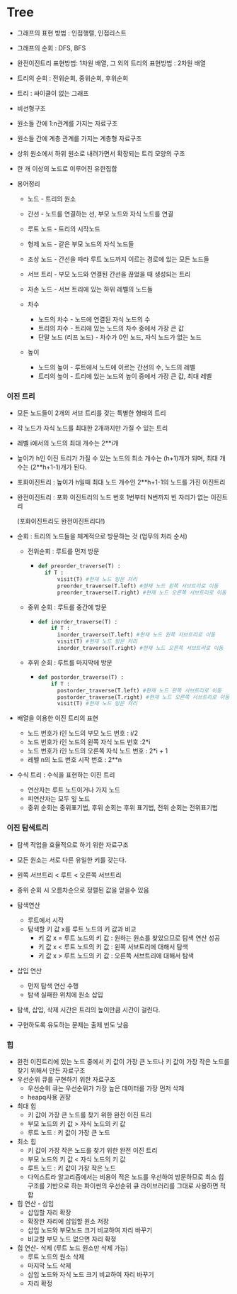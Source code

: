 # Tree

- 그래프의 표현 방법 : 인접행렬, 인접리스트

- 그래프의 순회 : DFS, BFS

- 완전이진트리  표현방법: 1차원 배열, 그 외의 트리의 표현방법 : 2차원 배열

- 트리의 순회 : 전위순회, 중위순회, 후위순회 

  

- 트리 : 싸이클이 없는 그래프

- 비선형구조

- 원소들 간에 1:n관계를 가지는 자료구조

- 원소들 간에 계층 관계를 가지는 계층형 자료구조

- 상위 원소에서 하위 원소로 내려가면서 확장되는 트리 모양의 구조

- 한 개 이상의 노드로 이루어진 유한집합



- 용어정리

  - 노드 - 트리의 원소
  - 간선 - 노드를 연결하는 선, 부모 노드와 자식  노드를 연결
  - 루트 노드 - 트리의 시작노드

  - 형제 노드 - 같은 부모 노드의 자식 노드들
  - 조상 노드 - 간선을 따라 루트 노드까지 이르는 경로에 있는 모든 노드들
  - 서브 트리 - 부모 노드와 연결된 간선을 끊었을 때 생성되는 트리
  - 자손 노드 - 서브 트리에 있는 하위 레벨의 노드들
  - 차수 
    - 노드의 차수 - 노드에 연결된 자식 노드의 수
    - 트리의 차수 - 트리에 있는 노드의 차수 중에서 가장 큰 값
    - 단말 노드 (리프 노드) - 차수가 0인 노드, 자식 노드가 없는 노드
  - 높이
    - 노드의 높이 - 루트에서 노드에 이르는 간선의 수, 노드의 레벨
    - 트리의 높이 - 트리에 있는 노드의 높이 중에서 가장 큰 값, 최대 레벨



### 이진 트리

- 모든 노드들이 2개의 서브 트리를 갖는 특별한 형태의 트리

- 각 노드가 자식 노드를 최대한 2개까지만 가질 수 있는 트리

- 레벨 i에서의 노드의 최대 개수는 2**i개

- 높이가 h인 이진 트리가 가질 수 있는 노드의 최소 개수는 (h+1)개가 되며, 최대 개수는 (2**h+1-1)개가 된다.

- 포화이진트리 : 높이가 h일때 최대 노드 개수인 2**h+1-1의 노드를 가진 이진트리

- 완전이진트리 : 포화 이진트리의 노드 번호 1번부터 N번까지 빈 자리가 없는 이진트리

  (포화이진트리도 완전이진트리다!)

- 순회 : 트리의 노드들을 체계적으로 방문하는 것 (업무의 처리 순서)

  - 전위순회 : 루트를 먼저 방문

    - ```python
      def preorder_traverse(T) : 
      	if T : 
      		visit(T) #현재 노드 방문 처리
      		preorder_traverse(T.left) #현재 노드 왼쪽 서브트리로 이동
      		preorder_traverse(T.right) #현재 노드 오른쪽 서브트리로 이동
      ```

  - 중위 순회 : 루트를 중간에 방문

    - ```python
      def inorder_traverse(T) : 
          if T : 
      		inorder_traverse(T.left) #현재 노드 왼쪽 서브트리로 이동
      		visit(T) #현재 노드 방문 처리
          	inorder_traverse(T.right) #현재 노드 오른쪽 서브트리로 이동
      ```

  - 후위 순회 : 루트를 마지막에 방문

    - ```python
      def postorder_traverse(T) :
          if T :
      		postorder_traverse(T.left) #현재 노드 왼쪽 서브트리로 이동
          	postorder_traverse(T.right) #현재 노드 오른쪽 서브트리로 이동
          	visit(T) #현재 노드 방문 처리
      ```
      
      

- 배열을 이용한 이진 트리의 표현
  - 노드 번호가 i인 노드의 부모 노드 번호 : i/2
  - 노드 번호가 i인 노드의 왼쪽 자식 노드 번호 :2*i
  - 노드 번호가 i인 노드의 오른쪽 자식 노드 번호 : 2*i + 1
  - 레벨 n의 노드 번호 시작 번호 : 2**n



- 수식 트리 : 수식을 표현하는 이진 트리
  - 연산자는 루트 노드이거나 가지 노드
  - 피연산자는 모두 잎 노드
  - 중위 순회는 중위표기법, 후위 순회는 후위 표기법, 전위 순회는 전위표기법



### 이진 탐색트리 

- 탐색 작업을 효율적으로 하기 위한 자료구조
- 모든 원소는 서로 다른 유일한 키를 갖는다.
- 왼쪽 서브트리 < 루트 < 오른쪽 서브트리
- 중위 순회 시 오름차순으로 정렬된 값을 얻을수 있음
- 탐색연산
  - 루트에서 시작
  - 탐색할 키 값 x를 루트 노드의 키 값과 비교
    - 키 값 x = 루트 노드의 키 값 : 원하는 원소를 찾았으므로 탐색 연산 성공
    - 키 값 x < 루트 노드의 키 값 : 왼쪽 서브트리에 대해서 탐색
    - 키 값 x > 루트 노드의 키 값 : 오른쪽 서브트리에 대해서 탐색
- 삽입 연산
  - 먼저 탐색 연산 수행
  - 탐색 실패한 위치에 원소 삽입
- 탐색, 삽입, 삭제 시간은 트리의 높이만큼 시간이 걸린다.

- 구현하도록 유도하는 문제는 출제 빈도 낮음

### 힙

- 완전 이진트리에 있는 노드 중에서 키 값이 가장 큰 노드나 키 값이 가장 작은 노드를 찾기 위해서 만든 자료구조
- 우선순위 큐를 구현하기 위한 자료구조
  - 우선순위 큐는 우선순위가 가장 높은 데이터를 가장 먼저 삭제
  - heapq사용 권장
- 최대 힙
  - 키 값이 가장 큰 노드를 찾기 위한 완전 이진 트리
  - 부모 노드의 키 값 > 자식 노드의 키 값
  - 루트 노드 : 키 값이 가장 큰 노드
- 최소 힙
  - 키 값이 가장 작은 노드를 찾기 위한 완전 이진 트리
  - 부모 노드의 키 값 < 자식 노드의 키 값
  - 루트 노드 : 키 값이 가장 작은 노드
  - 다익스트라 알고리즘에서는 비용이 적은 노드를 우선하여 방문하므로 최소 힙 구조를 기반으로 하는 파이썬의 우선순위 큐 라이브러리를 그대로 사용하면 적합
- 힙 연산 - 삽입
  - 삽입할 자리 확장
  - 확장한 자리에 삽입할 원소 저장
  - 삽입 노드와 부모노드 크기 비교하여 자리 바꾸기
  - 비교할 부모 노드 없으면 자리 확정
- 힙 연산- 삭제 (루트 노드 원소만 삭제 가능)
  - 루트 노드의 원소 삭제
  - 마지막 노드 삭제
  - 삽입 노드와 자식 노드 크기 비교하여 자리 바꾸기
  - 자리 확정